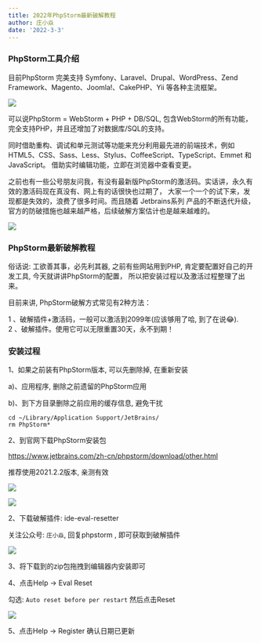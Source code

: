 ```yaml
---
title: 2022年PhpStorm最新破解教程
author: 庄小焱
date: '2022-3-3'
---
```


### PhpStorm工具介绍

目前PhpStorm 完美支持 Symfony、Laravel、Drupal、WordPress、Zend Framework、Magento、Joomla!、CakePHP、Yii 等各种主流框架。

![](https://images.xiaozhuanlan.com/uploads/photo/2022/392f999b-7278-442e-9a51-cd3248652b59.png)

可以说PhpStorm = WebStorm + PHP + DB/SQL, 包含WebStorm的所有功能，完全支持PHP，并且还增加了对数据库/SQL的支持。

同时借助重构、调试和单元测试等功能来充分利用最先进的前端技术，例如 HTML5、CSS、Sass、Less、Stylus、CoffeeScript、TypeScript、Emmet 和 JavaScript。 借助实时编辑功能，立即在浏览器中查看变更。

之前也有一些公号朋友问我，有没有最新版PhpStorm的激活码。实话讲，永久有效的激活码现在真没有、网上有的话很快也过期了， 大家一个一个的试下来，发现都是失效的，浪费了很多时间。而且随着 Jetbrains系列 产品的不断迭代升级，官方的防破措施也越来越严格，后续破解方案估计也是越来越难的。


![](https://images.xiaozhuanlan.com/uploads/photo/2022/6c893be1-3e79-4f43-9751-b03f3b2f08b3.png)


### PhpStorm最新破解教程

俗话说: 工欲善其事，必先利其器, 之前有些网站用到PHP, 肯定要配置好自己的开发工具, 今天就讲讲PhpStorm的配置， 所以把安装过程以及激活过程整理了出来。

目前来讲, PhpStorm破解方式常见有2种方法：

1 、破解插件+激活码，一般可以激活到2099年(应该够用了哈, 到了在说😂).  
2 、破解插件。使用它可以无限重置30天，永不到期！

### 安装过程

1、如果之前装有PhpStorm版本, 可以先删除掉, 在重新安装

a)、应用程序, 删除之前遗留的PhpStorm应用

b)、到下方目录删除之前应用的缓存信息, 避免干扰

```
cd ~/Library/Application Support/JetBrains/
rm PhpStorm*
```


2、到官网下载PhpStorm安装包

https://www.jetbrains.com/zh-cn/phpstorm/download/other.html

推荐使用2021.2.2版本, 亲测有效

![](https://images.xiaozhuanlan.com/uploads/photo/2022/fc00315f-7e65-457a-8fe3-cdc2ef746620.png)

![](https://images.xiaozhuanlan.com/uploads/photo/2022/aecd0b70-e66d-41a6-b006-0c6d5a083f8f.png)


2、下载破解插件: ide-eval-resetter

关注公众号: `庄小焱`, 回复phpstorm , 即可获取到破解插件

![](https://images.xiaozhuanlan.com/uploads/photo/2022/5cb0c91e-fd83-4a04-8df6-65fb602b3834.png)

3、将下载到的zip包拖拽到编辑器内安装即可

4、点击Help -> Eval Reset

勾选: `Auto reset before per restart` 然后点击Reset


![](https://images.xiaozhuanlan.com/uploads/photo/2022/0894e9e2-4d60-4990-9d4c-f2a7dfa186dd.png)

5、点击Help -> Register 确认日期已更新

